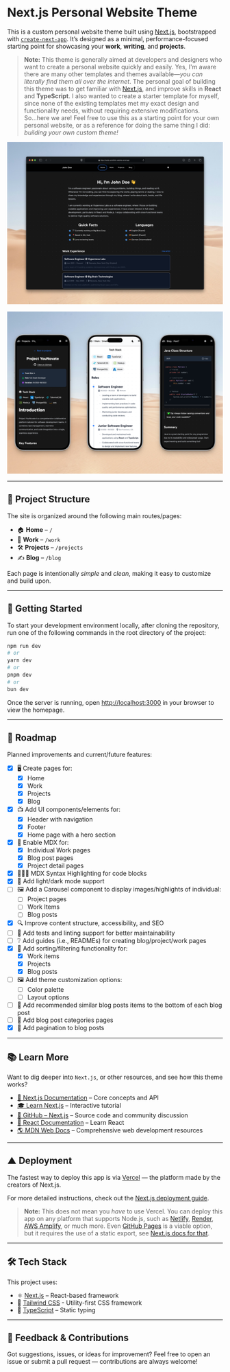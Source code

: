 # Next.js Personal Website Theme

This is a custom personal website theme built using [Next.js](https://nextjs.org), bootstrapped with
[`create-next-app`](https://nextjs.org/docs/app/api-reference/cli/create-next-app). It’s designed as a minimal,
performance-focused starting point for showcasing your **work**, **writing**, and **projects**.

> **Note:** This theme is generally aimed at developers and designers who want to create a personal website
> quickly and easily. Yes, I'm aware there are many other templates and themes available—_you can literally find
> them all over the internet_. The personal goal of building this theme was to get familiar
> with [Next.js](https://nextjs.org), and improve skills in **React** and **TypeScript**.
> I also wanted to create a starter template for myself, since none of the existing templates met my exact design and
> functionality needs, without requiring extensive modifications. So...here we are! Feel free to use this as a starting
> point for your own personal website, or as a reference for doing the same thing I did: _building your own custom
> theme!_

![Screenshot Pages Desktop](public/homepage-screenshot-desktop.png)

![Screenshot Pages Phone](public/pages-screenshots-mobile.png)

---

## 🧱 Project Structure

The site is organized around the following main routes/pages:

- 🏠 **Home** – `/`
- 💼 **Work** – `/work`
- 🛠️ **Projects** – `/projects`
- ✍️ **Blog** – `/blog`

Each page is intentionally _simple_ and _clean_, making it easy to customize and build upon.

---

## 🚀 Getting Started

To start your development environment locally, after cloning the repository, run one of the following commands
in the root directory of the project:

```bash
npm run dev
# or
yarn dev
# or
pnpm dev
# or
bun dev
```

Once the server is running, open [http://localhost:3000](http://localhost:3000) in your browser to view the
homepage.

---

## 🧭 Roadmap

Planned improvements and current/future features:

- [X] 🖥️ Create pages for:
    - [X] Home
    - [X] Work
    - [X] Projects
    - [X] Blog
- [X] 📺 Add UI components/elements for:
    - [X] Header with navigation
    - [X] Footer
    - [X] Home page with a hero section
- [X] 📄 Enable MDX for:
    - [X] Individual Work pages
    - [X] Blog post pages
    - [X] Project detail pages
- [X] 👨🏻‍💻 MDX Syntax Highlighting for code blocks
- [X] 🌙 Add light/dark mode support
- [ ] 🖼️ Add a Carousel component to display images/highlights of individual:
    - [ ] Project pages
    - [ ] Work Items
    - [ ] Blog posts
- [X] 🔍 Improve content structure, accessibility, and SEO
- [ ] 🧪 Add tests and linting support for better maintainability
- [ ] ❔ Add guides (i.e., READMEs) for creating blog/project/work pages
- [X] 🔢 Add sorting/filtering functionality for:
    - [X] Work items
    - [X] Projects
    - [X] Blog posts
- [ ] 🖼 Add theme customization options:
    - [ ] Color palette
    - [ ] Layout options
- [ ] 📄 Add recommended similar blog posts items to the bottom of each blog post
- [ ] 📄 Add blog post categories pages
- [X] 📄 Add pagination to blog posts

---

## 📚 Learn More

Want to dig deeper into `Next.js`, or other resources, and see how this theme works?

- [📘 Next.js Documentation](https://nextjs.org/docs) – Core concepts and API
- [🎓 Learn Next.js](https://nextjs.org/learn) – Interactive tutorial
- [🔗 GitHub – Next.js](https://github.com/nextjs) – Source code and community discussion
- [📖 React Documentation](https://reactjs.org/docs/getting-started.html) – Learn React
- [🌎 MDN Web Docs](https://developer.mozilla.org/en-US/) – Comprehensive web development resources

---

## ▲ Deployment

The fastest way to deploy this app is
via [Vercel](https://vercel.com/new?utm_medium=default-template&filter=next.js&utm_source=create-next-app&utm_campaign=create-next-app-readme) —
the platform made by the creators of Next.js.

For more detailed instructions, check out
the [Next.js deployment guide](https://nextjs.org/docs/app/building-your-application/deploying).

> **Note:** This does not mean you _have_ to use Vercel. You can deploy this app on any platform that supports
> Node.js, such as [Netlify](https://www.netlify.com), [Render](https://render.com),
> [AWS Amplify](https://aws.amazon.com/amplify/), or much more. Even [GitHub Pages](https://pages.github.com/) is
> a viable option, but it requires the use of a static export,
> see [Next.js docs for that](https://nextjs.org/docs/app/getting-started/deploying#static-export).

---

## 🛠 Tech Stack

This project uses:

- ⚛️ [Next.js](https://nextjs.org) – React-based framework
- 💅 [Tailwind CSS](https://tailwindcss.com) - Utility-first CSS framework
- 🧱 [TypeScript](https://www.typescriptlang.org) – Static typing

---

## 💬 Feedback & Contributions

Got suggestions, issues, or ideas for improvement? Feel free to open an issue or submit a pull request — contributions
are always welcome!
